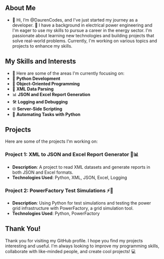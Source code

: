 ## About Me
- 👋 Hi, I’m @DaurenCodes, and I've just started my journey as a developer. 🚀 I have a background in electrical power engineering and I'm eager to use my skills to pursue a career in the energy sector. I'm passionate about learning new technologies and building projects that solve real-world problems. Currently, I'm working on various topics and projects to enhance my skills.

## My Skills and Interests
  - 👀 Here are some of the areas I'm currently focusing on:
  - 🐍 **Python Development**
  - 🧩 **Object-Oriented Programming**
  - 📄 **XML Data Parsing**
  - 📊 **JSON and Excel Report Generation**
  - 🛠️ **Logging and Debugging**
  - 🌐 **Server-Side Scripting**
  - 🤖 **Automating Tasks with Python**


## Projects
Here are some of the projects I'm working on:
  ### Project 1: XML to JSON and Excel Report Generator 📄📊
  - **Description**: A project to read XML datasets and generate reports in both JSON and Excel formats.
  - **Technologies Used**: Python, XML, JSON, Excel, Logging
  ### Project 2: PowerFactory Test Simulations ⚡🔧
  - **Description**: Using Python for test simulations and testing the power grid infrastructure with PowerFactory, a grid simulation tool.
  - **Technologies Used**: Python, PowerFactory

## Thank You!
Thank you for visiting my GitHub profile. I hope you find my projects interesting and useful. I'm always looking to improve my programming skills, collaborate with like-minded people, and create cool projects! 💻
